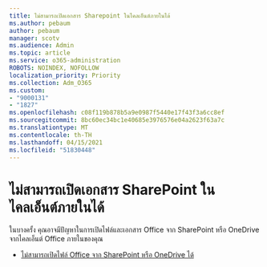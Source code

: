 ```yaml
---
title: ไม่สามารถเปิดเอกสาร Sharepoint ในไคลเอ็นต์ภายในได้
ms.author: pebaum
author: pebaum
manager: scotv
ms.audience: Admin
ms.topic: article
ms.service: o365-administration
ROBOTS: NOINDEX, NOFOLLOW
localization_priority: Priority
ms.collection: Adm_O365
ms.custom:
- "9000131"
- "1827"
ms.openlocfilehash: c08f119b878b5a9e0987f5440e17f43f3a6cc8ef
ms.sourcegitcommit: 8bc60ec34bc1e40685e3976576e04a2623f63a7c
ms.translationtype: MT
ms.contentlocale: th-TH
ms.lasthandoff: 04/15/2021
ms.locfileid: "51830448"
---
```

# <a name="unable-to-open-sharepoint-documents-in-local-client"></a>ไม่สามารถเปิดเอกสาร SharePoint ในไคลเอ็นต์ภายในได้

ในบางครั้ง คุณอาจมีปัญหาในการเปิดไฟล์และเอกสาร Office จาก SharePoint หรือ OneDrive จากไคลเอ็นต์ Office ภายในของคุณ

- [ไม่สามารถเปิดไฟล์ Office จาก SharePoint หรือ OneDrive ได้](https://docs.microsoft.com/sharepoint/troubleshoot/administration/cant-open-office-files)
